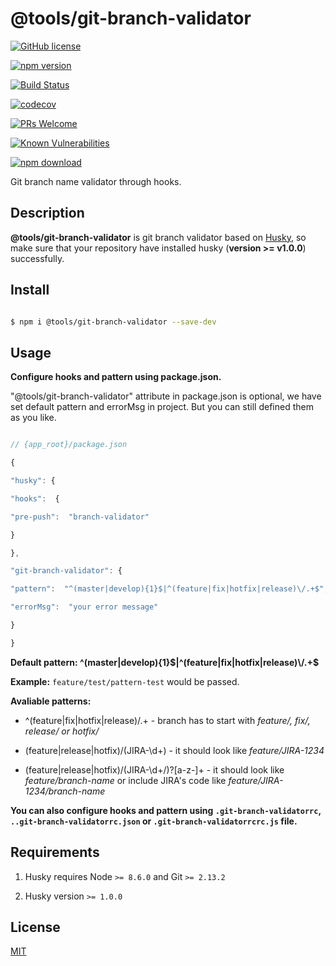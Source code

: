 
# @tools/git-branch-validator

    

[![GitHub license](https://img.shields.io/badge/license-MIT-blue.svg)](https://github.com/labidiaymen/git-branch-validator/blob/master/LICENSE)

[![npm version](https://img.shields.io/npm/v/@tools/git-branch-validator.svg?style=flat)](https://www.npmjs.com/package/@tools/git-branch-validator)

[![Build Status](https://www.travis-ci.org/labidiaymen/@tools/git-branch-validator.svg?branch=master)](https://www.travis-ci.org/labidiaymen/@tools/git-branch-validator)

[![codecov](https://codecov.io/gh/labidiaymen/@tools/git-branch-validator/branch/master/graph/badge.svg)](https://codecov.io/gh/labidiaymen/@tools/git-branch-validator)

[![PRs Welcome](https://img.shields.io/badge/PRs-welcome-brightgreen.svg)](https://github.com/labidiaymen/git-branch-validator/pulls)

[![Known Vulnerabilities][snyk-image]][snyk-url]

[![npm download][download-image]][download-url]

  

[snyk-image]:  https://snyk.io/test/npm/@tools/git-branch-validator/badge.svg?style=flat-square

[snyk-url]:  https://snyk.io/test/npm/@tools/git-branch-validator

[download-image]:  https://img.shields.io/npm/dm/@tools/git-branch-validator.svg?style=flat-square

[download-url]:  https://npmjs.org/package/@tools/git-branch-validator

  

Git branch name validator through hooks.

  

## Description

  

**@tools/git-branch-validator** is git branch validator based on [Husky](https://github.com/typicode/husky), so make sure that your repository have installed husky (**version >= v1.0.0**) successfully.

  

<!--

Description here.

-->

  

## Install

  

```bash

$ npm i @tools/git-branch-validator --save-dev

```

  

## Usage

  

**Configure hooks and pattern using package.json.**

  

"@tools/git-branch-validator" attribute in package.json is optional, we have set default pattern and errorMsg in project. But you can still defined them as you like.

  

```js

// {app_root}/package.json

{

"husky": {

"hooks":  {

"pre-push":  "branch-validator"

}

},

"git-branch-validator": {

"pattern":  "^(master|develop){1}$|^(feature|fix|hotfix|release)\/.+$",

"errorMsg":  "your error message"

}

}

```

  

**Default pattern: ^(master|develop){1}$|^(feature|fix|hotfix|release)\/.+$**

  

**Example:**  `feature/test/pattern-test` would be passed.

  

**Avaliable patterns:**

  

- ^(feature|fix|hotfix|release)\/.+ - branch has to start with _feature/, fix/, release/ or hotfix/_

  

* (feature|release|hotfix)\/(JIRA-\d+) - it should look like _feature/JIRA-1234_

  

- (feature|release|hotfix)\/(JIRA-\d+\/)?[a-z-]+ - it should look like _feature/branch-name_ or include JIRA's code like _feature/JIRA-1234/branch-name_

  

**You can also configure hooks and pattern using `.git-branch-validatorrc`, `..git-branch-validatorrc.json` or `.git-branch-validatorrcrc.js` file.**

  

## Requirements

  

1. Husky requires Node `>= 8.6.0` and Git `>= 2.13.2`

2. Husky version `>= 1.0.0`

  


## License

  

[MIT](LICENSE)
